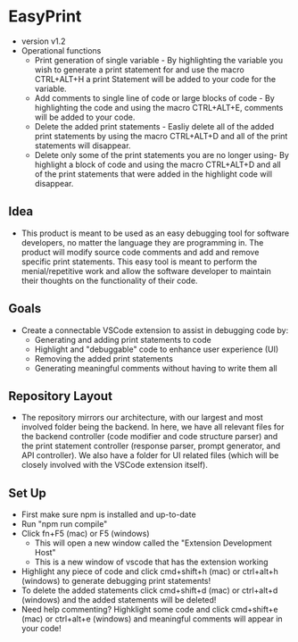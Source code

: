 # EasyPrint
- version v1.2
- Operational functions
   - Print generation of single variable - By highlighting the variable you wish to generate a print statement for and use the macro CTRL+ALT+H a print Statement will be added to your code for the variable.
   - Add comments to single line of code or large blocks of code - By highlighting the code and using the macro CTRL+ALT+E, comments will be added to your code.
   - Delete the added print statements - Easliy delete all of the added print statements by using the macro CTRL+ALT+D and all of the print statements will disappear.
   - Delete only some of the print statements you are no longer using- By highlight a block of code and using the macro CTRL+ALT+D and all of the print statements that were added in the highlight code will disappear.
## Idea
- This product is meant to be used as an easy debugging tool for software developers, no matter the language they are programming in. The product will modify source code comments and add and remove specific print statements. This easy tool is meant to perform the menial/repetitive work and allow the software developer to maintain their thoughts on the functionality of their code. 

## Goals
- Create a connectable VSCode extension to assist in debugging code by:
    * Generating and adding print statements to code
    * Highlight and "debuggable" code to enhance user experience (UI)
    * Removing the added print statements
    * Generating meaningful comments without having to write them all

## Repository Layout
- The repository mirrors our architecture, with our largest and most involved folder being the backend. In here, we have all relevant files for the backend controller (code modifier and code structure parser) and the print statement controller (response parser, prompt generator, and API controller). We also have a folder for UI related files (which will be closely involved with the VSCode extension itself).

## Set Up
 - First make sure npm is installed and up-to-date
 - Run "npm run compile"
 - Click fn+F5 (mac) or F5 (windows)
    - This will open a new window called the "Extension Development Host"
    - This is a new window of vscode that has the extension working
 - Highlight any piece of code and click cmd+shift+h (mac) or ctrl+alt+h (windows) to generate debugging print statements!
 - To delete the added statements click cmd+shift+d (mac) or ctrl+alt+d (windows) and the added statements will be deleted!
 - Need help commenting?  Highklight some code and click cmd+shift+e (mac) or ctrl+alt+e (windows) and meaningful comments will appear in your code!
